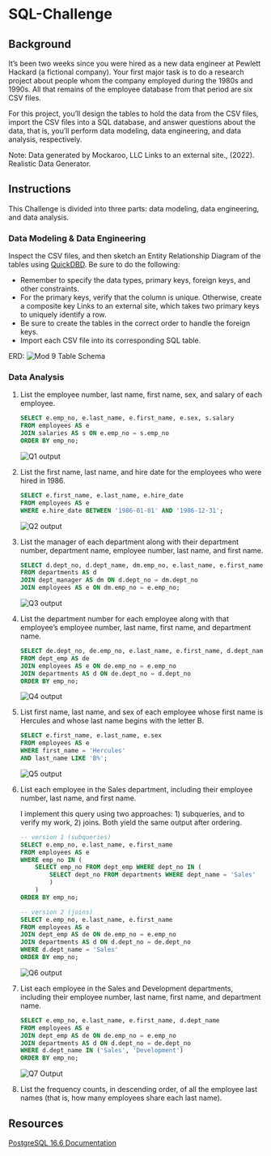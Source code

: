 # SQL-Challenge

## Background

It’s been two weeks since you were hired as a new data engineer at Pewlett Hackard (a fictional company). Your first major task is to do a research project about people whom the company employed during the 1980s and 1990s. All that remains of the employee database from that period are six CSV files.

For this project, you’ll design the tables to hold the data from the CSV files, import the CSV files into a SQL database, and answer questions about the data, that is, you’ll perform data modeling, data engineering, and data analysis, respectively.

Note: Data generated by Mockaroo, LLC Links to an external site., (2022). Realistic Data Generator.

## Instructions

This Challenge is divided into three parts: data modeling, data engineering, and data analysis.

### Data Modeling & Data Engineering

Inspect the CSV files, and then sketch an Entity Relationship Diagram of the tables using [QuickDBD](https://app.quickdatabasediagrams.com/#/).
Be sure to do the following:
* Remember to specify the data types, primary keys, foreign keys, and other constraints.
* For the primary keys, verify that the column is unique. Otherwise, create a composite key Links to an external site, which takes two primary keys to uniquely identify a row.
* Be sure to create the tables in the correct order to handle the foreign keys.
* Import each CSV file into its corresponding SQL table.

ERD: 
    ![Mod 9 Table Schema](https://github.com/user-attachments/assets/f719ccf8-2ba6-489d-8a35-e8f6f9a7a431)

### Data Analysis

1. List the employee number, last name, first name, sex, and salary of each employee.
    ```SQL
    SELECT e.emp_no, e.last_name, e.first_name, e.sex, s.salary
    FROM employees AS e
    JOIN salaries AS s ON e.emp_no = s.emp_no
    ORDER BY emp_no;
    ```
    ![Q1 output](https://github.com/user-attachments/assets/0e1172a2-f3d2-4080-951f-cd7327943b76)

2. List the first name, last name, and hire date for the employees who were hired in 1986.

    ```SQL
    SELECT e.first_name, e.last_name, e.hire_date
    FROM employees AS e
    WHERE e.hire_date BETWEEN '1986-01-01' AND '1986-12-31';
    ```
    ![Q2 output](https://github.com/user-attachments/assets/0d335bce-8978-41cd-816f-6d7bb750d7c6)

3. List the manager of each department along with their department number, department name, employee number, last name, and first name.

    ```SQL
    SELECT d.dept_no, d.dept_name, dm.emp_no, e.last_name, e.first_name
    FROM departments AS d
    JOIN dept_manager AS dm ON d.dept_no = dm.dept_no
    JOIN employees AS e ON dm.emp_no = e.emp_no;
    ```
    ![Q3 output](https://github.com/user-attachments/assets/5388485c-28f2-4cca-807c-040c88632455)

4. List the department number for each employee along with that employee’s employee number, last name, first name, and department name.

    ```SQL
    SELECT de.dept_no, de.emp_no, e.last_name, e.first_name, d.dept_name
    FROM dept_emp AS de
    JOIN employees AS e ON de.emp_no = e.emp_no
    JOIN departments AS d ON de.dept_no = d.dept_no
    ORDER BY emp_no;
    ```
    ![Q4 output](https://github.com/user-attachments/assets/61627945-4ca9-4dde-9ae7-fcc0d4f7952f)

5. List first name, last name, and sex of each employee whose first name is Hercules and whose last name begins with the letter B.

    ```SQL
    SELECT e.first_name, e.last_name, e.sex
    FROM employees AS e
    WHERE first_name = 'Hercules'
    AND last_name LIKE 'B%';
    ```
    ![Q5 output](https://github.com/user-attachments/assets/b7c55252-0db6-4aeb-aee0-2cd63de5e84f)

6. List each employee in the Sales department, including their employee number, last name, and first name.

    I implement this query using two approaches: 1) subqueries, and to verify my work, 2) joins. Both yield the same output after ordering. 
    ```SQL
    -- version 1 (subqueries)
    SELECT e.emp_no, e.last_name, e.first_name
    FROM employees AS e
    WHERE emp_no IN (
	    SELECT emp_no FROM dept_emp WHERE dept_no IN (
		    SELECT dept_no FROM departments WHERE dept_name = 'Sales'
		    )
	    )
    ORDER BY emp_no;
    
    -- version 2 (joins)
    SELECT e.emp_no, e.last_name, e.first_name
    FROM employees AS e
    JOIN dept_emp AS de ON de.emp_no = e.emp_no
    JOIN departments AS d ON d.dept_no = de.dept_no
    WHERE d.dept_name = 'Sales'
    ORDER BY emp_no;
    ```
    ![Q6 output](https://github.com/user-attachments/assets/3f407d09-51d9-48a1-b006-65ae00c21ce6)
    
7. List each employee in the Sales and Development departments, including their employee number, last name, first name, and department name.

	```SQL
	SELECT e.emp_no, e.last_name, e.first_name, d.dept_name
	FROM employees AS e
	JOIN dept_emp AS de ON de.emp_no = e.emp_no
	JOIN departments AS d ON d.dept_no = de.dept_no
	WHERE d.dept_name IN ('Sales', 'Development')
	ORDER BY emp_no;
 	```
 	![Q7 Output](https://github.com/user-attachments/assets/863e103e-6230-48b9-9318-a6a94296d41b)

8. List the frequency counts, in descending order, of all the employee last names (that is, how many employees share each last name).


## Resources

[PostgreSQL 16.6 Documentation](https://www.postgresql.org/files/documentation/pdf/16/postgresql-16-US.pdf)
